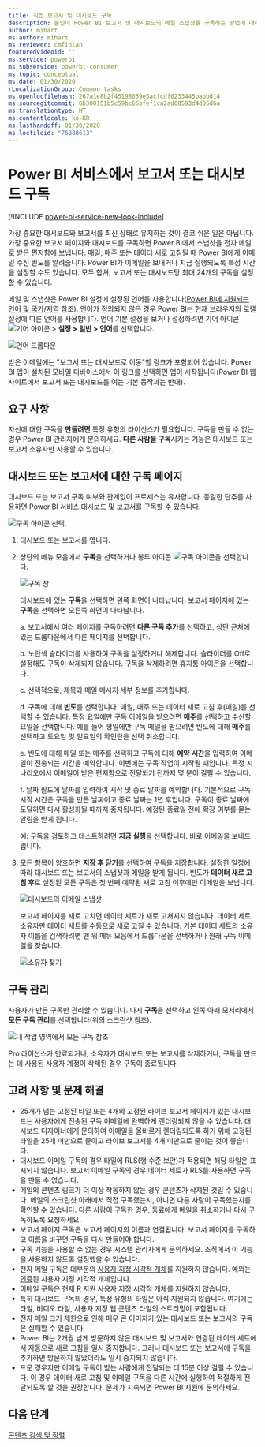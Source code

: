 ```yaml
---
title: 직접 보고서 및 대시보드 구독
description: 본인이 Power BI 보고서 및 대시보드의 메일 스냅샷을 구독하는 방법에 대해 알아보세요.
author: mihart
ms.author: mihart
ms.reviewer: cmfinlan
featuredvideoid: ''
ms.service: powerbi
ms.subservice: powerbi-consumer
ms.topic: conceptual
ms.date: 01/30/2020
rLocalizationGroup: Common tasks
ms.openlocfilehash: 267a1e8b2f45198059e5acfcdf0233445babbd14
ms.sourcegitcommit: 8b300151b5c59bc66bfef1ca2ad08593d4d05d6a
ms.translationtype: HT
ms.contentlocale: ko-KR
ms.lasthandoff: 01/30/2020
ms.locfileid: "76888613"
---
```

# <a name="subscribe-to-a-report-or-dashboard-in-the-power-bi-service"></a>Power BI 서비스에서 보고서 또는 대시보드 구독 

[!INCLUDE [power-bi-service-new-look-include](../includes/power-bi-service-new-look-include.md)]

가장 중요한 대시보드와 보고서를 최신 상태로 유지하는 것이 결코 쉬운 일은 아닙니다. 가장 중요한 보고서 페이지와 대시보드를 구독하면 Power BI에서 스냅샷을 전자 메일로 받은 편지함에 보냅니다. 매일, 매주 또는 데이터 새로 고침될 때 Power BI에게 이메일 수신 빈도를 알려줍니다. Power BI가 이메일을 보내거나 지금 실행되도록 특정 시간을 설정할 수도 있습니다.  모두 합쳐, 보고서 또는 대시보드당 최대 24개의 구독을 설정할 수 있습니다.  

메일 및 스냅샷은 Power BI 설정에 설정된 언어를 사용합니다([Power BI에 지원되는 언어 및 국가/지역](../supported-languages-countries-regions.md) 참조). 언어가 정의되지 않은 경우 Power BI는 현재 브라우저의 로캘 설정에 따른 언어를 사용합니다. 언어 기본 설정을 보거나 설정하려면 기어 아이콘 ![기어 아이콘](./media/end-user-subscribe/power-bi-settings-icon.png) > **설정 > 일반 > 언어**를 선택합니다. 

![언어 드롭다운](./media/end-user-subscribe/power-bi-language.png)

받은 이메일에는 "보고서 또는 대시보드로 이동"할 링크가 포함되어 있습니다. Power BI 앱이 설치된 모바일 디바이스에서 이 링크를 선택하면 앱이 시작됩니다(Power BI 웹 사이트에서 보고서 또는 대시보드를 여는 기본 동작과는 반대).


## <a name="requirements"></a>요구 사항
자신에 대한 구독을 **만들려면** 특정 유형의 라이선스가 필요합니다. 구독을 만들 수 없는 경우 Power BI 관리자에게 문의하세요. **다른 사람을 구독**시키는 기능은 대시보드 또는 보고서 소유자만 사용할 수 있습니다. 

## <a name="subscribe-to-a-dashboard-or-a-report-page"></a>대시보드 또는 보고서에 대한 구독 페이지
대시보드 또는 보고서 구독 여부와 관계없이 프로세스는 유사합니다. 동일한 단추를 사용하면 Power BI 서비스 대시보드 및 보고서를 구독할 수 있습니다.
 
![구독 아이콘 선택](./media/end-user-subscribe/power-bi-subscribe.png).

1. 대시보드 또는 보고서를 엽니다.
2. 상단의 메뉴 모음에서 **구독**을 선택하거나 봉투 아이콘 ![구독 아이콘](./media/end-user-subscribe/power-bi-icon-envelope.png)을 선택합니다.
   


   ![구독 창](./media/end-user-subscribe/power-bi-emails-numbered.png)
    
    대시보드에 있는 **구독**을 선택하면 왼쪽 화면이 나타납니다. 보고서 페이지에 있는 **구독**을 선택하면 오른쪽 화면이 나타납니다. 
    
    a. 보고서에서 여러 페이지를 구독하려면 **다른 구독 추가**를 선택하고, 상단 근처에 있는 드롭다운에서 다른 페이지를 선택합니다.

    b. 노란색 슬라이더를 사용하여 구독을 설정하거나 해제합니다.  슬라이더를 Off로 설정해도 구독이 삭제되지 않습니다. 구독을 삭제하려면 휴지통 아이콘을 선택합니다.

    c. 선택적으로, 제목과 메일 메시지 세부 정보를 추가합니다. 

    d. 구독에 대해 **빈도**를 선택합니다.  매일, 매주 또는 데이터 새로 고침 후(매일)를 선택할 수 있습니다.  특정 요일에만 구독 이메일을 받으려면 **매주**를 선택하고 수신할 요일을 선택합니다.  예를 들어 평일에만 구독 메일을 받으려면 빈도에 대해 **매주**를 선택하고 토요일 및 일요일의 확인란을 선택 취소합니다.   

    e. 빈도에 대해 매일 또는 매주를 선택하고 구독에 대해 **예약** **시간**을 입력하여 이메일이 전송되는 시간을 예약합니다.  이번에는 구독 작업이 시작될 때입니다. 특정 시나리오에서 이메일이 받은 편지함으로 전달되기 전까지 몇 분이 걸릴 수 있습니다.    

    f. 날짜 필드에 날짜를 입력하여 시작 및 종료 날짜를 예약합니다. 기본적으로 구독 시작 시간은 구독을 만든 날짜이고 종료 날짜는 1년 후입니다. 구독이 종료 날짜에 도달하면 다시 활성화될 때까지 중지됩니다.  예정된 종료일 전에 확장 여부를 묻는 알림을 받게 됩니다.     

    예: 구독을 검토하고 테스트하려면 **지금 실행**을 선택합니다.  바로 이메일을 보내드립니다. 

3. 모든 항목이 양호하면 **저장 후 닫기**를 선택하여 구독을 저장합니다. 설정한 일정에 따라 대시보드 또는 보고서의 스냅샷과 메일을 받게 됩니다. 빈도가 **데이터 새로 고침 후**로 설정된 모든 구독은 첫 번째 예약된 새로 고침 이후에만 이메일을 보냅니다.
   
   ![대시보드의 이메일 스냅샷](media/end-user-subscribe/power-bi-subscribe-email.png)
   
    보고서 페이지를 새로 고치면 데이터 세트가 새로 고쳐지지 않습니다. 데이터 세트 소유자만 데이터 세트를 수동으로 새로 고칠 수 있습니다. 기본 데이터 세트의 소유자 이름을 검색하려면 맨 위 메뉴 모음에서 드롭다운을 선택하거나 원래 구독 이메일을 찾습니다.
   
    ![소유자 찾기](./media/end-user-subscribe/power-bi-owner.png)


## <a name="manage-your-subscriptions"></a>구독 관리
사용자가 만든 구독만 관리할 수 있습니다. 다시 **구독**을 선택하고 왼쪽 아래 모서리에서 **모든 구독 관리**를 선택합니다(위의 스크린샷 참조). 

![내 작업 영역에서 모든 구독 참조](./media/end-user-subscribe/power-bi-manage.png)

Pro 라이선스가 만료되거나, 소유자가 대시보드 또는 보고서를 삭제하거나, 구독을 만드는 데 사용된 사용자 계정이 삭제된 경우 구독이 종료됩니다.

## <a name="considerations-and-troubleshooting"></a>고려 사항 및 문제 해결
* 25개가 넘는 고정된 타일 또는 4개의 고정된 라이브 보고서 페이지가 있는 대시보드는 사용자에게 전송된 구독 이메일에 완벽하게 렌더링되지 않을 수 있습니다. 대시보드 디자이너에게 문의하여 이메일을 올바르게 렌더링되도록 하기 위해 고정된 타일을 25개 미만으로 줄이고 라이브 보고서를 4개 미만으로 줄이는 것이 좋습니다.  
* 대시보드 이메일 구독의 경우 타일에 RLS(행 수준 보안)가 적용되면 해당 타일은 표시되지 않습니다.  보고서 이메일 구독의 경우 데이터 세트가 RLS를 사용하면 구독을 만들 수 없습니다.
* 메일의 콘텐츠 링크가 더 이상 작동하지 않는 경우 콘텐츠가 삭제된 것일 수 있습니다. 메일의 스크린샷 아래에서 직접 구독했는지, 아니면 다른 사람이 구독했는지를 확인할 수 있습니다. 다른 사람이 구독한 경우, 동료에게 메일을 취소하거나 다시 구독하도록 요청하세요.
* 보고서 페이지 구독은 보고서 페이지의 이름과 연결됩니다. 보고서 페이지를 구독하고 이름을 바꾸면 구독을 다시 만들어야 합니다.
* 구독 기능을 사용할 수 없는 경우 시스템 관리자에게 문의하세요. 조직에서 이 기능을 사용하지 않도록 설정했을 수 있습니다.  
* 전자 메일 구독은 대부분의 [사용자 지정 시각적 개체](../developer/power-bi-custom-visuals.md)를 지원하지 않습니다.  예외는 [인증](../developer/power-bi-custom-visuals-certified.md)된 사용자 지정 시각적 개체입니다.  
* 이메일 구독은 현재 R 지원 사용자 지정 시각적 개체를 지원하지 않습니다.  
* 특히 대시보드 구독의 경우, 특정 유형의 타일은 아직 지원되지 않습니다.  여기에는 타일, 비디오 타일, 사용자 지정 웹 콘텐츠 타일의 스트리밍이 포함됩니다.     
* 전자 메일 크기 제한으로 인해 매우 큰 이미지가 있는 대시보드 또는 보고서의 구독은 실패할 수 있습니다.    
* Power BI는 2개월 넘게 방문하지 않은 대시보드 및 보고서와 연결된 데이터 세트에서 자동으로 새로 고침을 일시 중지합니다.  그러나 대시보드 또는 보고서에 구독을 추가하면 방문하지 않았더라도 일시 중지되지 않습니다.
* 드문 경우지만 이메일 구독이 받는 사람에게 전달되는 데 15분 이상 걸릴 수 있습니다.  이 경우 데이터 새로 고침 및 이메일 구독을 다른 시간에 실행하여 적절하게 전달되도록 할 것을 권장합니다.  문제가 지속되면 Power BI 지원에 문의하세요.

## <a name="next-steps"></a>다음 단계

[콘텐츠 검색 및 정렬](end-user-search-sort.md)
